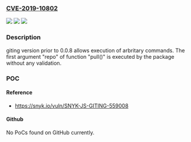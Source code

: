 ### [CVE-2019-10802](https://cve.mitre.org/cgi-bin/cvename.cgi?name=CVE-2019-10802)
![](https://img.shields.io/static/v1?label=Product&message=giting&color=blue)
![](https://img.shields.io/static/v1?label=Version&message=n%2Fa&color=blue)
![](https://img.shields.io/static/v1?label=Vulnerability&message=Command%20Injection&color=brighgreen)

### Description

giting version prior to 0.0.8 allows execution of arbritary commands. The first argument "repo" of function "pull()" is executed by the package without any validation.

### POC

#### Reference
- https://snyk.io/vuln/SNYK-JS-GITING-559008

#### Github
No PoCs found on GitHub currently.

